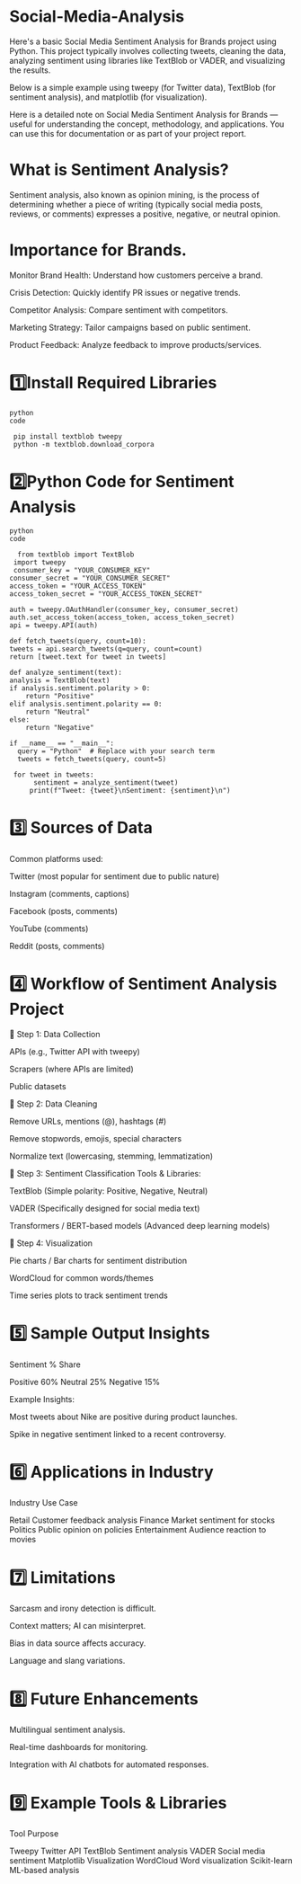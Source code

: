 # Social-Media-Analysis

Here's a basic Social Media Sentiment Analysis for Brands project using Python. This project typically involves collecting tweets, cleaning the data, analyzing sentiment using libraries like TextBlob or VADER, and visualizing the results.

Below is a simple example using tweepy (for Twitter data), TextBlob (for sentiment analysis), and matplotlib (for visualization).

Here is a detailed note on Social Media Sentiment Analysis for Brands — useful for understanding the concept, methodology, and applications. You can use this for documentation or as part of your project report.

# What is Sentiment Analysis?
 Sentiment analysis, also known as opinion mining, is the process of determining whether a piece of writing (typically social media posts, reviews, or comments) expresses a positive, negative, or neutral opinion.

 # Importance for Brands.
  Monitor Brand Health: Understand how customers perceive a brand.

Crisis Detection: Quickly identify PR issues or negative trends.

Competitor Analysis: Compare sentiment with competitors.

Marketing Strategy: Tailor campaigns based on public sentiment.

Product Feedback: Analyze feedback to improve products/services.

# 1️⃣Install Required Libraries

    python                                                                                                           code 
    
     pip install textblob tweepy
     python -m textblob.download_corpora


# 2️⃣Python Code for Sentiment Analysis

    python                                                                                                            code

      from textblob import TextBlob
     import tweepy
     consumer_key = "YOUR_CONSUMER_KEY"
    consumer_secret = "YOUR_CONSUMER_SECRET"
    access_token = "YOUR_ACCESS_TOKEN"
    access_token_secret = "YOUR_ACCESS_TOKEN_SECRET"

    auth = tweepy.OAuthHandler(consumer_key, consumer_secret)
    auth.set_access_token(access_token, access_token_secret)
    api = tweepy.API(auth)

    def fetch_tweets(query, count=10):
    tweets = api.search_tweets(q=query, count=count)
    return [tweet.text for tweet in tweets]

    def analyze_sentiment(text):
    analysis = TextBlob(text)
    if analysis.sentiment.polarity > 0:
        return "Positive"
    elif analysis.sentiment.polarity == 0:
        return "Neutral"
    else:
        return "Negative"

    if __name__ == "__main__":
      query = "Python"  # Replace with your search term
      tweets = fetch_tweets(query, count=5)
    
     for tweet in tweets:
          sentiment = analyze_sentiment(tweet)
         print(f"Tweet: {tweet}\nSentiment: {sentiment}\n")
        
# 3️⃣ Sources of Data
Common platforms used:

Twitter (most popular for sentiment due to public nature)

Instagram (comments, captions)

Facebook (posts, comments)

YouTube (comments)

Reddit (posts, comments)

# 4️⃣ Workflow of Sentiment Analysis Project


🔹 Step 1: Data Collection

APIs (e.g., Twitter API with tweepy)

Scrapers (where APIs are limited)

Public datasets


🔹 Step 2: Data Cleaning

Remove URLs, mentions (@), hashtags (#)

Remove stopwords, emojis, special characters

Normalize text (lowercasing, stemming, lemmatization)


🔹 Step 3: Sentiment Classification
Tools & Libraries:

TextBlob (Simple polarity: Positive, Negative, Neutral)

VADER (Specifically designed for social media text)

Transformers / BERT-based models (Advanced deep learning models)


🔹 Step 4: Visualization

Pie charts / Bar charts for sentiment distribution

WordCloud for common words/themes

Time series plots to track sentiment trends



# 5️⃣ Sample Output Insights

Sentiment	% Share

Positive	60%
Neutral	25%
Negative	15%


Example Insights:

Most tweets about Nike are positive during product launches.

Spike in negative sentiment linked to a recent controversy.



# 6️⃣ Applications in Industry

Industry	Use Case

Retail	Customer feedback analysis
Finance	Market sentiment for stocks
Politics	Public opinion on policies
Entertainment	Audience reaction to movies


# 7️⃣ Limitations

Sarcasm and irony detection is difficult.

Context matters; AI can misinterpret.

Bias in data source affects accuracy.

Language and slang variations.


# 8️⃣ Future Enhancements

Multilingual sentiment analysis.

Real-time dashboards for monitoring.

Integration with AI chatbots for automated responses.


# 9️⃣ Example Tools & Libraries

Tool	Purpose

Tweepy	Twitter API
TextBlob	Sentiment analysis
VADER	Social media sentiment
Matplotlib	Visualization
WordCloud	Word visualization
Scikit-learn	ML-based analysis 

